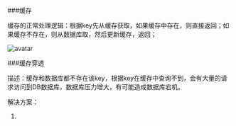 ###缓存

缓存的正常处理逻辑：根据key先从缓存获取，如果缓存中存在，则直接返回；如果缓存不存在，则从数据库取，然后更新缓存，返回；

![avatar](../../../../image/缓存处理流程.png)

###缓存穿透

描述：缓存和数据库都不存在该key，根据key在缓存中查询不到，会有大量的请求访问到DB数据库，数据库压力增大，有可能造成数据库宕机。

解决方案：

1. 

